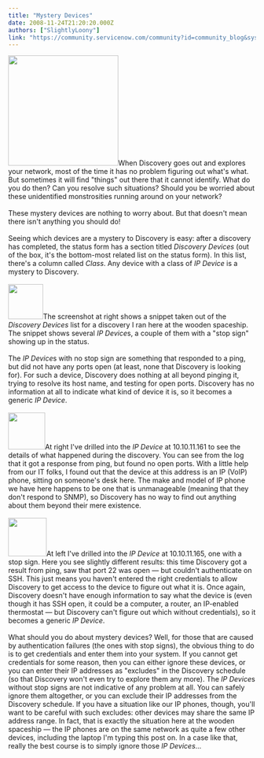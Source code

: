 ```yaml
---
title: "Mystery Devices"
date: 2008-11-24T21:20:20.000Z
authors: ["SlightlyLoony"]
link: "https://community.servicenow.com/community?id=community_blog&sys_id=90ad22a9dbd0dbc01dcaf3231f961929"
---
```

<p><img  alt="" class="jive-image" src="2d75adc6db105b04ed6af3231f9619b4.iix" style="width: auto; height: 224px;" />When Discovery goes out and explores your network, most of the time it has no problem figuring out what's what. But sometimes it will find "things" out there that it cannot identify. What do you do then? Can you resolve such situations? Should you be worried about these unidentified monstrosities running around on your network?<br /><br />These mystery devices are nothing to worry about. But that doesn't mean there isn't anything you should do!<!--break--><br /><br />Seeing which devices are a mystery to Discovery is easy: after a discovery has completed, the status form has a section titled <i>Discovery Devices</i> (out of the box, it's the bottom-most related list on the status form). In this list, there's a column called <i>Class</i>. Any device with a class of <i>IP Device</i> is a mystery to Discovery.<br /><br /><img  alt="" class="jive-image" src="60590982db941b04ed6af3231f9619b3.iix" style="width: auto; height: 71px;" />The screenshot at right shows a snippet taken out of the <i>Discovery Devices</i> list for a discovery I ran here at the wooden spaceship. The snippet shows several <i>IP Device</i>s, a couple of them with a "stop sign" showing up in the status.<br /><br />The <i>IP Device</i>s with no stop sign are something that responded to a ping, but did not have any ports open (at least, none that Discovery is looking for). For such a device, Discovery does nothing at all beyond pinging it, trying to resolve its host name, and testing for open ports. Discovery has no information at all to indicate what kind of device it is, so it becomes a generic <i>IP Device</i>.<br /><br /><img  alt="" class="jive-image" src="31236cc2db50dfc068c1fb651f961984.iix" style="width: auto; height: 75px;" />At right I've drilled into the <i>IP Device</i> at 10.10.11.161 to see the details of what happened during the discovery. You can see from the log that it got a response from ping, but found no open ports. With a little help from our IT folks, I found out that the device at this address is an IP (VoIP) phone, sitting on someone's desk here. The make and model of IP phone we have here happens to be one that is unmanageable (meaning that they don't respond to SNMP), so Discovery has no way to find out anything about them beyond their mere existence.<br /><br /><img  alt="" class="jive-image" src="a322088edb98d3041dcaf3231f96193b.iix" style="width: auto; height: 78px;" />At left I've drilled into the <i>IP Device</i> at 10.10.11.165, one with a stop sign. Here you see slightly different results: this time Discovery got a result from ping, saw that port 22 was open — but couldn't authenticate on SSH. This just means you haven't entered the right credentials to allow Discovery to get access to the device to figure out what it is. Once again, Discovery doesn't have enough information to say what the device is (even though it has SSH open, it could be a computer, a router, an IP-enabled thermostat — but Discovery can't figure out which without credentials), so it becomes a generic <i>IP Device</i>.<br /><br />What should you do about mystery devices? Well, for those that are caused by authentication failures (the ones with stop signs), the obvious thing to do is to get credentials and enter them into your system. If you cannot get credentials for some reason, then you can either ignore these devices, or you can enter their IP addresses as "excludes" in the Discovery schedule (so that Discovery won't even try to explore them any more). The <i>IP Device</i>s without stop signs are not indicative of any problem at all. You can safely ignore them altogether, or you can exclude their IP addresses from the Discovery schedule. If you have a situation like our IP phones, though, you'll want to be careful with such excludes: other devices may share the same IP address range. In fact, that is exactly the situation here at the wooden spaceship — the IP phones are on the same network as quite a few other devices, including the laptop I'm typing this post on. In a case like that, really the best course is to simply ignore those <i>IP Devices</i>...</p>